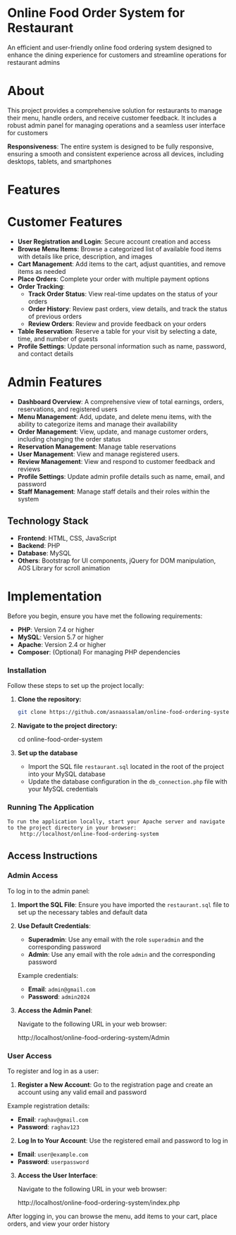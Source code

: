 # Online Food Order System for Restaurant
An efficient and user-friendly online food ordering system designed to enhance the dining experience for customers and streamline operations for restaurant admins

# About
This project provides a comprehensive solution for restaurants to manage their menu, handle orders, and receive customer feedback. It includes a robust admin panel for managing operations and a seamless user interface for customers

**Responsiveness**: The entire system is designed to be fully responsive, ensuring a smooth and consistent experience across all devices, including desktops, tablets, and smartphones

# Features

# Customer Features

- **User Registration and Login**: Secure account creation and access
- **Browse Menu Items**: Browse a categorized list of available food items with details like price, description, and images
- **Cart Management**: Add items to the cart, adjust quantities, and remove items as needed
- **Place Orders**: Complete your order with multiple payment options
- **Order Tracking**:
  - **Track Order Status**: View real-time updates on the status of your orders
  - **Order History**: Review past orders, view details, and track the status of previous orders
  - **Review Orders**: Review and provide feedback on your orders
- **Table Reservation**: Reserve a table for your visit by selecting a date, time, and number of guests
- **Profile Settings**: Update personal information such as name, password, and contact details

# Admin Features

- **Dashboard Overview**: A comprehensive view of total earnings, orders, reservations, and registered users
- **Menu Management**: Add, update, and delete menu items, with the ability to categorize items and manage their availability
- **Order Management**: View, update, and manage customer orders, including changing the order status
- **Reservation Management**: Manage table reservations
- **User Management**: View and manage registered users.
- **Review Management**: View and respond to customer feedback and reviews
- **Profile Settings**: Update admin profile details such as name, email, and password
- **Staff Management**: Manage staff details and their roles within the system

## Technology Stack

- **Frontend**: HTML, CSS, JavaScript
- **Backend**: PHP
- **Database**: MySQL
- **Others**: Bootstrap for UI components, jQuery for DOM manipulation, AOS Library for scroll animation

# Implementation

Before you begin, ensure you have met the following requirements:

- **PHP**: Version 7.4 or higher
- **MySQL**: Version 5.7 or higher
- **Apache**: Version 2.4 or higher
- **Composer**: (Optional) For managing PHP dependencies

### Installation

Follow these steps to set up the project locally:

1. **Clone the repository:**

   ```bash
   git clone https://github.com/asnaassalam/online-food-ordering-system.git

2. **Navigate to the project directory:**
    
     cd online-food-order-system

3. **Set up the database**
    - Import the SQL file `restaurant.sql` located in the root of the project into your MySQL database
    - Update the database configuration in the `db_connection.php` file with your MySQL credentials

### Running The Application
    To run the application locally, start your Apache server and navigate to the project directory in your browser:
        http://localhost/online-food-ordering-system
        
       
## Access Instructions

### Admin Access

To log in to the admin panel:

1. **Import the SQL File**: Ensure you have imported the `restaurant.sql` file to set up the necessary tables and default data

2. **Use Default Credentials**:
   - **Superadmin**: Use any email with the role `superadmin` and the corresponding password
   - **Admin**: Use any email with the role `admin` and the corresponding password

   Example credentials:
   - **Email**: `admin@gmail.com`
   - **Password**: `admin2024`

3. **Access the Admin Panel**: 

   Navigate to the following URL in your web browser:

    http://localhost/online-food-ordering-system/Admin

### User Access

To register and log in as a user:
1. **Register a New Account**: Go to the registration page and create an account using any valid email and password

Example registration details:
- **Email**: `raghav@gmail.com`
- **Password**: `raghav123`

2. **Log In to Your Account**: Use the registered email and password to log in

- **Email**: `user@example.com`
- **Password**: `userpassword`

3. **Access the User Interface**:

    Navigate to the following URL in your web browser:

     http://localhost/online-food-ordering-system/index.php

After logging in, you can browse the menu, add items to your cart, place orders, and view your order history

